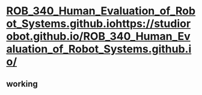 # [ROB_340_Human_Evaluation_of_Robot_Systems.github.io](https://studiorobot.github.io/ROB_340_Human_Evaluation_of_Robot_Systems.github.io/)https://studiorobot.github.io/ROB_340_Human_Evaluation_of_Robot_Systems.github.io/
## working
